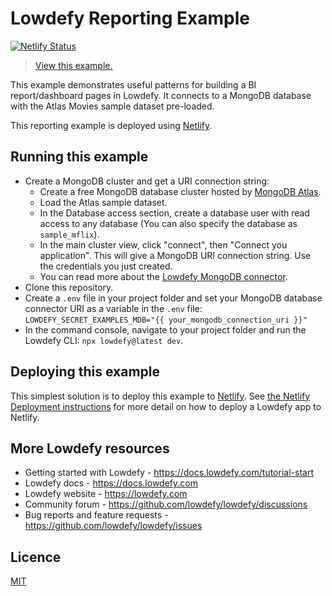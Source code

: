 # Lowdefy Reporting Example

[![Netlify Status](https://api.netlify.com/api/v1/badges/51d48dcb-b42a-4d03-8740-2d8b861e4da9/deploy-status)](https://app.netlify.com/sites/lowdefy-example-reporting/deploys)

> [View this example.](https://example-reporting.lowdefy.com)

This example demonstrates useful patterns for building a BI report/dashboard pages in Lowdefy. It connects to a MongoDB database with the Atlas Movies sample dataset pre-loaded.

This reporting example is deployed using [Netlify](https://docs.lowdefy.com/deployment).

## Running this example

-  Create a MongoDB cluster and get a URI connection string:
    - Create a free MongoDB database cluster hosted by [MongoDB Atlas](https://www.mongodb.com/try).
    - Load the Atlas sample dataset.
    - In the Database access section, create a database user with read access to any database (You can also specify the database as `sample_mflix`).
    - In the main cluster view, click "connect", then "Connect you application". This will give a MongoDB URI connection string. Use the credentials you just created.
    - You can read more about the [Lowdefy MongoDB connector](https://docs.lowdefy.com/MongoDB).
- Clone this repository.
- Create a `.env` file in your project folder and set your MongoDB database connector URI as a variable in the `.env` file: `LOWDEFY_SECRET_EXAMPLES_MDB="{{ your_mongodb_connection_uri }}"`
- In the command console, navigate to your project folder and run the Lowdefy CLI: `npx lowdefy@latest dev`.

## Deploying this example

This simplest solution is to deploy this example to [Netlify](https://netlify.com). See [the Netlify Deployment instructions](https://docs.lowdefy.com/deployment) for more detail on how to deploy a Lowdefy app to Netlify.

## More Lowdefy resources

- Getting started with Lowdefy - https://docs.lowdefy.com/tutorial-start
- Lowdefy docs - https://docs.lowdefy.com
- Lowdefy website - https://lowdefy.com
- Community forum - https://github.com/lowdefy/lowdefy/discussions
- Bug reports and feature requests - https://github.com/lowdefy/lowdefy/issues

## Licence

[MIT](https://github.com/lowdefy/lowdefy-example-reporting/blob/main/LICENSE)
